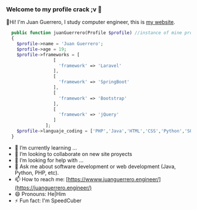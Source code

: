 ### Welcome to my profile crack ;v 👋

🙌Hi! I'm Juan Guerrero, I study computer engineer, this is [my website](http://juanguerrero.engineer/api/category).
```php
  public function juanGuerrero(Profile $profile) //instance of mine profile ;v
  {
    $profile->name = 'Juan Guerrero';
    $profile->age = 19;
    $profile->frameworks = [
                  [
                    'framework' => 'Laravel'
                  ],
                  [
                    'framework' => 'SpringBoot'
                  ],
                  [
                    'framework' => 'Bootstrap'
                  ],
                  [
                    'framework' => 'jQuery'
                  ]
               ];
    $profile->languaje_coding = ['PHP','Java','HTML','CSS','Python','SQL'];
  }
```
- 🌱 I’m currently learning ...
- 👯 I’m looking to collaborate on new site proyects
- 🤔 I’m looking for help with ...
- 💬 Ask me about software development or web development (Java, Python, PHP, etc).
- 📫 How to reach me: [https://wwww.juanguerrero.engineer/](https://juanguerrero.engineer/)
- 😄 Pronouns: He|Him
- ⚡ Fun fact: I'm SpeedCuber

